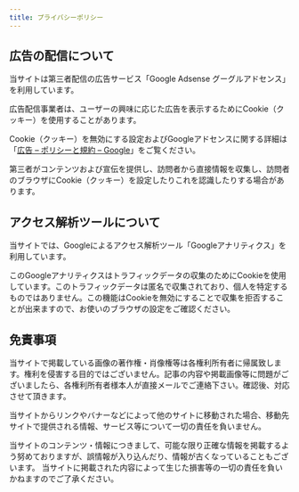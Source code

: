```yaml
---
title: プライバシーポリシー
---
```


## 広告の配信について

当サイトは第三者配信の広告サービス「Google Adsense グーグルアドセンス」を利用しています。

広告配信事業者は、ユーザーの興味に応じた広告を表示するためにCookie（クッキー）を使用することがあります。

Cookie（クッキー）を無効にする設定およびGoogleアドセンスに関する詳細は「[広告 – ポリシーと規約 – Google](https://policies.google.com/technologies/ads?hl=ja)」をご覧ください。

第三者がコンテンツおよび宣伝を提供し、訪問者から直接情報を収集し、訪問者のブラウザにCookie（クッキー）を設定したりこれを認識したりする場合があります。

## アクセス解析ツールについて

当サイトでは、Googleによるアクセス解析ツール「Googleアナリティクス」を利用しています。

このGoogleアナリティクスはトラフィックデータの収集のためにCookieを使用しています。このトラフィックデータは匿名で収集されており、個人を特定するものではありません。この機能はCookieを無効にすることで収集を拒否することが出来ますので、お使いのブラウザの設定をご確認ください。

## 免責事項

当サイトで掲載している画像の著作権・肖像権等は各権利所有者に帰属致します。権利を侵害する目的ではございません。記事の内容や掲載画像等に問題がございましたら、各権利所有者様本人が直接メールでご連絡下さい。確認後、対応させて頂きます。

当サイトからリンクやバナーなどによって他のサイトに移動された場合、移動先サイトで提供される情報、サービス等について一切の責任を負いません。

当サイトのコンテンツ・情報につきまして、可能な限り正確な情報を掲載するよう努めておりますが、誤情報が入り込んだり、情報が古くなっていることもございます。
当サイトに掲載された内容によって生じた損害等の一切の責任を負いかねますのでご了承ください。